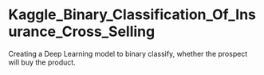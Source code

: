 # Kaggle_Binary_Classification_Of_Insurance_Cross_Selling
Creating a Deep Learning model to binary classify, whether the prospect will buy the product.
